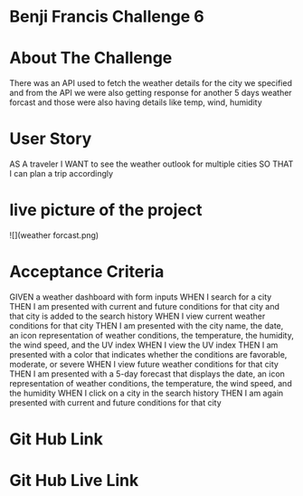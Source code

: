 # Benji Francis Challenge 6

# About The Challenge

There was an API used to fetch the weather details for the city we specified and from the API we were also getting
response for another 5 days weather forcast and those were also having details like temp, wind, humidity

# User Story

AS A traveler
I WANT to see the weather outlook for multiple cities
SO THAT I can plan a trip accordingly

# live picture of the project

![](weather forcast.png)

# Acceptance Criteria

GIVEN a weather dashboard with form inputs
WHEN I search for a city
THEN I am presented with current and future conditions for that city and that city is added to the search history
WHEN I view current weather conditions for that city
THEN I am presented with the city name, the date, an icon representation of weather conditions, the temperature, the humidity, the wind speed, and the UV index
WHEN I view the UV index
THEN I am presented with a color that indicates whether the conditions are favorable, moderate, or severe
WHEN I view future weather conditions for that city
THEN I am presented with a 5-day forecast that displays the date, an icon representation of weather conditions, the temperature, the wind speed, and the humidity
WHEN I click on a city in the search history
THEN I am again presented with current and future conditions for that city

# Git Hub Link

# Git Hub Live Link
